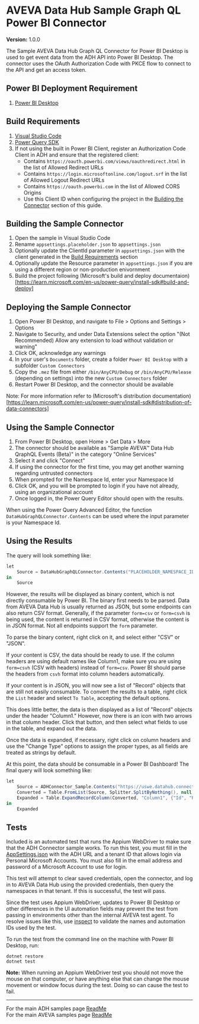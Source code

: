 # AVEVA Data Hub Sample Graph QL Power BI Connector

**Version:** 1.0.0

The Sample AVEVA Data Hub Graph QL Connector for Power BI Desktop is used to get event data from the ADH API into Power BI Desktop. The connector uses the OAuth Authorization Code with PKCE flow to connect to the API and get an access token.

## Power BI Deployment Requirement

1. [Power BI Desktop](https://powerbi.microsoft.com/en-us/desktop/)

## Build Requirements

1. [Visual Studio Code](https://code.visualstudio.com/)
1. [Power Query SDK](https://marketplace.visualstudio.com/items?itemName=PowerQuery.vscode-powerquery-sdk)
1. If not using the built in Power BI Client, register an Authorization Code Client in ADH and ensure that the registered client:
   - Contains `https://oauth.powerbi.com/views/oauthredirect.html` in the list of Allowed Redirect URLs
   - Contains `https://login.microsoftonline.com/logout.srf` in the list of Allowed Logout Redirect URLs
   - Contains `https://oauth.powerbi.com` in the list of Allowed CORS Origins
   - Use this Client ID when configuring the project in the [Building the Connector](#building-the-connector) section of this guide.

## Building the Sample Connector

1. Open the sample in Visual Studio Code
1. Rename `appsettings.placeholder.json` to `appsettings.json`
1. Optionally update the ClientId parameter in `appsettings.json` with the client generated in the [Build Requirements](#build-requirements) section
1. Optionally update the Resource parameter in `appsettings.json` if you are using a different region or non-production enivornment
1. Build the project following (Microsoft's build and deploy documentaion)[https://learn.microsoft.com/en-us/power-query/install-sdk#build-and-deploy]

## Deploying the Sample Connector

1. Open Power BI Desktop, and navigate to File > Options and Settings > Options
1. Navigate to Security, and under Data Extensions select the option "(Not Recommended) Allow any extension to load without validation or warning"
1. Click OK, acknowledge any warnings
1. In your user's `Documents` folder, create a folder `Power BI Desktop` with a subfolder `Custom Connectors`
1. Copy the `.mez` file from either `/bin/AnyCPU/Debug` or `/bin/AnyCPU/Release` (depending on settings) into the new `Custom Connectors` folder
1. Restart Power BI Desktop, and the connector should be available

Note: For more information refer to (Microsoft's distribution documentation)[https://learn.microsoft.com/en-us/power-query/install-sdk#distribution-of-data-connectors]

## Using the Sample Connector

1. From Power BI Desktop, open Home > Get Data > More
1. The connector should be available as "Sample AVEVA™ Data Hub QraphQL Events (Beta)" in the category "Online Services"
1. Select it and click "Connect"
1. If using the connector for the first time, you may get another warning regarding untrusted connectors
1. When prompted for the Namespace Id, enter your Namespace Id
1. Click OK, and you will be prompted to login if you have not already, using an organizational account
1. Once logged in, the Power Query Editor should open with the results.

When using the Power Query Advanced Editor, the function `DataHubGraphQLConnector.Contents` can be used where the input parameter is your Namespace Id.

## Using the Results

The query will look something like:

```C#
let
    Source = DataHubGraphQLConnector.Contents("PLACEHOLDER_NAMESPACE_ID")
in
    Source
```

However, the results will be displayed as binary content, which is not directly consumable by Power BI. The binary first needs to be parsed. Data from AVEVA Data Hub is usually returned as JSON, but some endpoints can also return CSV format. Generally, if the parameter `form=csv` or `form=csvh` is being used, the content is returned in CSV format, otherwise the content is in JSON format. Not all endpoints support the `form` parameter.

To parse the binary content, right click on it, and select either "CSV" or "JSON".

If your content is CSV, the data should be ready to use. If the column headers are using default names like Column1, make sure you are using `form=csvh` (CSV with headers) instead of `form=csv`. Power BI should parse the headers from `csvh` format into column headers automatically.

If your content is in JSON, you will now see a list of "Record" objects that are still not easily consumable. To convert the results to a table, right click the `List` header and select `To Table`, accepting the default options.

This does little better, the data is then displayed as a list of "Record" objects under the header "Column1." However, now there is an icon with two arrows in that column header. Click that button, and then select what fields to use in the table, and expand out the data.

Once the data is expanded, if necessary, right click on column headers and use the "Change Type" options to assign the proper types, as all fields are treated as strings by default.

At this point, the data should be consumable in a Power BI Dashboard! The final query will look something like:

```C#
let
    Source = ADHConnector_Sample.Contents("https://uswe.datahub.connect.aveva.com/", "api/v1/Tenants/{tenantid}/Namespaces/"),
    Converted = Table.FromList(Source, Splitter.SplitByNothing(), null, null, ExtraValues.Error),
    Expanded = Table.ExpandRecordColumn(Converted, "Column1", {"Id", "Region", "Self", "Description", "State"}, {"Column1.Id", "Column1.Region", "Column1.Self", "Column1.Description", "Column1.State"})
in
    Expanded
```

## Tests

Included is an automated test that runs the Appium WebDriver to make sure that the ADH Connector sample works. To run this test, you must fill in the [AppSettings.json](ADHConnectorTest/appsettings.placeholder.json) with the ADH URL and a tenant ID that allows login via Personal Microsoft Accounts. You must also fill in the email address and password of a Microsoft Account to use for login.

This test will attempt to clear saved credentials, open the connector, and log in to AVEVA Data Hub using the provided credentials, then query the namespaces in that tenant. If this is successful, the test will pass.

Since the test uses Appium WebDriver, updates to Power BI Desktop or other differences in the UI automation fields may prevent the test from passing in environments other than the internal AVEVA test agent. To resolve issues like this, use [inspect](https://docs.microsoft.com/en-us/windows/win32/winauto/inspect-objects) to validate the names and automation IDs used by the test.

To run the test from the command line on the machine with Power BI Desktop, run:

```shell
dotnet restore
dotnet test
```

**Note:** When running an Appium WebDriver test you should not move the mouse on that computer, or have anything else that can change the mouse movement or window focus during the test. Doing so can cause the test to fail.

---

For the main ADH samples page [ReadMe](https://github.com/osisoft/OSI-Samples-OCS)  
For the main AVEVA samples page [ReadMe](https://github.com/osisoft/OSI-Samples)
